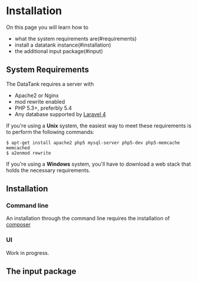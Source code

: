 # Installation

On this page you will learn how to

* what the system requirements are(#requirements)
* install a datatank instance(#installation)
* the additional input package(#input)

<a name="requirements"></a>
## System Requirements

The DataTank requires a server with

* Apache2 or Nginx
* mod rewrite enabled
* PHP 5.3+, preferbly 5.4
* Any database supported by [Laravel 4](http://four.laravel.com/docs/database)

If you're using a <strong>Unix</strong> system, the easiest way to meet these requirements is to perform the following commands:

    $ apt-get install apache2 php5 mysql-server php5-dev php5-memcache memcached
    $ a2enmod rewrite

If you're using a <strong>Windows</strong> system, you'll have to download a web stack that holds the necessary requirements.

<a name="installation"></a>
## Installation

### Command line

An installation through the command line requires the installation of [composer](http://getcomposer.org/)

### UI

Work in progress.

<a name="input"></a>
## The input package
